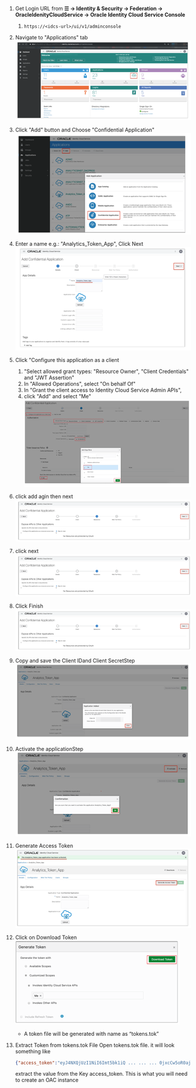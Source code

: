 1. Get Login URL from **&#9776; &rarr; Identity & Security &rarr; Federation &rarr; OracleIdenityCloudService &rarr; Oracle Identity Cloud Service Console**
   1. `https://<idcs-url>/ui/v1/adminconsole`
2. Navigate to "Applications" tab
    ![apps tab](../../images/IDCS1.png)
3. Click "Add" button and Choose "Confidential Application"
    ![add](../../images/IDCS2.png)
4. Enter a name e.g.: "Analytics_Token_App", Click Next
   ![name](../../images/IDCS3.png)
5. Click "Configure this application as a client
   1. "Select allowed grant types: "Resource Owner", "Client Credentials" and "JWT Assertion"
   2. In "Allowed Operations", select "On behalf Of"
   3. In "Grant the client access to Identity Cloud Service Admin APIs",
   4. click "Add" and select "Me"
   ![grant](../../images/IDCS4.png)
6. click add agin then next
   ![next](../../images/IDCS5.png)
7. click next
   ![next](../../images/IDCS6.png)
8. Click Finish
   ![next](../../images/IDCS7.png)
9. Copy and save the Client IDand Client SecretStep
     ![next](../../images/IDCS8.png)
10. Activate the applicationStep
    ![next](../../images/IDCS9.png)
11. Generate Access Token
    ![next](../../images/IDCS10.png)
12. Click on Download Token
    ![next](../../images/IDCS11.png)
    * A token file will be generated with name as “tokens.tok”
13. Extract Token from tokens.tok File
    Open tokens.tok file. it will look something like

    ```json
    {"access_token":"eyJ4NXQjUzI1NiI6Imt5bk1iQ ... ... ... 0jxcCw5oR0ajaNw"}
    ```

    extract the value from the Key access_token. This is what you will need to create an OAC instance
